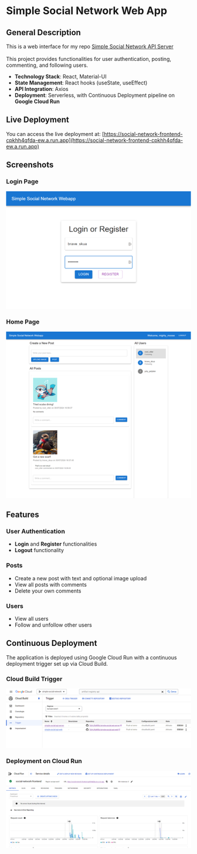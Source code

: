 # Simple Social Network Web App

## General Description

This is a web interface for my repo [Simple Social Network API Server](https://github.com/TdjHJ9zM5k/simple-social-api-server)<br><br>
This project provides functionalities for user authentication, posting, commenting, and following users.

- **Technology Stack**: React, Material-UI
- **State Management**: React hooks (useState, useEffect)
- **API Integration**: Axios
- **Deployment**: Serverless, with Continuous Deployment pipeline on **Google Cloud Run**

## Live Deployment

You can access the live deployment at:
[https://social-network-frontend-cpkhh4qfda-ew.a.run.app](https://social-network-frontend-cpkhh4qfda-ew.a.run.app)

## Screenshots

### Login Page
<img src="docs/screenshots/login.png" alt="Login Page" width="600"/>

### Home Page
<img src="docs/screenshots/homepage.png" alt="Home Page" width="600"/>

## Features

### User Authentication
- **Login** and **Register** functionalities
- **Logout** functionality

### Posts
- Create a new post with text and optional image upload
- View all posts with comments
- Delete your own comments

### Users
- View all users
- Follow and unfollow other users

## Continuous Deployment

The application is deployed using Google Cloud Run with a continuous deployment trigger set up via Cloud Build.

### Cloud Build Trigger
<img src="docs/screenshots/cloud_build.png" alt="Cloud Build Trigger" width="600"/>

### Deployment on Cloud Run
<img src="docs/screenshots/cloud_run.png" alt="Cloud Run Deployment" width="600"/>
